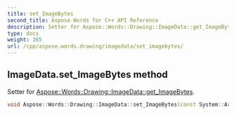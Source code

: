 ```yaml
---
title: set_ImageBytes
second_title: Aspose.Words for C++ API Reference
description: Setter for Aspose::Words::Drawing::ImageData::get_ImageBytes. 
type: docs
weight: 365
url: /cpp/aspose.words.drawing/imagedata/set_imagebytes/
---
```

## ImageData.set_ImageBytes method


Setter for [Aspose::Words::Drawing::ImageData::get_ImageBytes](../get_imagebytes/).

```cpp
void Aspose::Words::Drawing::ImageData::set_ImageBytes(const System::ArrayPtr<uint8_t> &value)
```

